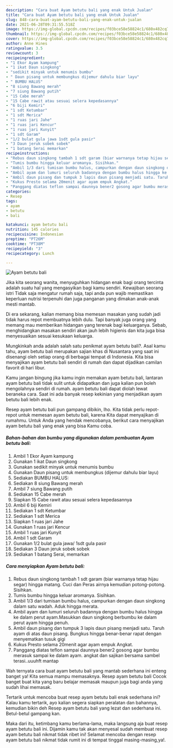 ```yaml
---
description: "Cara buat Ayam betutu bali yang enak Untuk Jualan"
title: "Cara buat Ayam betutu bali yang enak Untuk Jualan"
slug: 848-cara-buat-ayam-betutu-bali-yang-enak-untuk-jualan
date: 2021-06-28T09:31:55.518Z
image: https://img-global.cpcdn.com/recipes/f03bce58e58824c1/680x482cq70/ayam-betutu-bali-foto-resep-utama.jpg
thumbnail: https://img-global.cpcdn.com/recipes/f03bce58e58824c1/680x482cq70/ayam-betutu-bali-foto-resep-utama.jpg
cover: https://img-global.cpcdn.com/recipes/f03bce58e58824c1/680x482cq70/ayam-betutu-bali-foto-resep-utama.jpg
author: Anne Hines
ratingvalue: 3.5
reviewcount: 3
recipeingredient:
- "1 Ekor Ayam kampung"
- "1 ikat Daun singkong"
- "sedikit minyak untuk menumis bumbu"
- " Daun pisang untuk membungkus dijemur dahulu biar layu"
- " BUMBU HALUS"
- "8 siung Bawang merah"
- "7 siung Bawang putih"
- "15 Cabe merah"
- "15 Cabe rawit atau sesuai selera kepedasannya"
- "6 biji Kemiri"
- "1 sdt Ketumbar"
- "1 sdt Merica"
- "1 ruas jari Jahe"
- "1 ruas jari Kencur"
- "1 ruas jari Kunyit"
- "1 sdt Garam"
- "1/2 bulat gula jawa 1sdt gula pasir"
- "3 Daun jeruk sobek sobek"
- "1 batang Serai memarkan"
recipeinstructions:
- "Rebus daun singkong tambah 1 sdt garam (biar warnanya tetap hijau segar) hingga matang. Cuci dan Peras airnya kemudian potong-potong. Sisihkan."
- "Tumis bumbu hingga keluar aromanya. Sisihkan."
- "Ambil 1/3 dari tumisan bumbu halus, campurkan dengan daun singkong dalam satu wadah. Aduk hingga merata."
- "Ambil ayam dan lumuri seluruh badannya dengan bumbu halus hingga ke dalam perut ayam.Masukkan daun singkong berbumbu ke dalam perut ayam hingga penuh."
- "Ambil daun pisang dan tumpuk 3 lapis daun pisang menjadi satu. Taruh ayam di atas daun pisang. Bungkus hingga benar-benar rapat dengan menyematkan tusuk gigi"
- "Kukus Presto selama 20menit agar ayam empuk Angkat."
- "Panggang diatas teflon sampai daunnya bener2 gosong agar bumbu merasuk sampai ke dalam ayam. angkat dan sajikan bersama sambel terasi..uuuhft mantap"
categories:
- Resep
tags:
- ayam
- betutu
- bali

katakunci: ayam betutu bali 
nutrition: 145 calories
recipecuisine: Indonesian
preptime: "PT26M"
cooktime: "PT38M"
recipeyield: "3"
recipecategory: Lunch

---
```



![Ayam betutu bali](https://img-global.cpcdn.com/recipes/f03bce58e58824c1/680x482cq70/ayam-betutu-bali-foto-resep-utama.jpg)

Jika kita seorang wanita, menyuguhkan hidangan enak bagi orang tercinta adalah suatu hal yang mengasyikan bagi kamu sendiri. Kewajiban seorang istri Tidak saja mengatur rumah saja, tapi anda pun wajib memastikan keperluan nutrisi terpenuhi dan juga panganan yang dimakan anak-anak mesti mantab.

Di era  sekarang, kalian memang bisa memesan masakan yang sudah jadi tidak harus repot membuatnya lebih dulu. Tapi banyak juga orang yang memang mau memberikan hidangan yang terenak bagi keluarganya. Sebab, menghidangkan masakan sendiri akan jauh lebih higienis dan kita juga bisa menyesuaikan sesuai kesukaan keluarga. 



Mungkinkah anda adalah salah satu penikmat ayam betutu bali?. Asal kamu tahu, ayam betutu bali merupakan sajian khas di Nusantara yang saat ini disenangi oleh setiap orang di berbagai tempat di Indonesia. Kita bisa menyajikan ayam betutu bali sendiri di rumah dan dapat dijadikan camilan favorit di hari libur.

Kamu jangan bingung jika kamu ingin memakan ayam betutu bali, lantaran ayam betutu bali tidak sulit untuk didapatkan dan juga kalian pun boleh mengolahnya sendiri di rumah. ayam betutu bali dapat diolah lewat beraneka cara. Saat ini ada banyak resep kekinian yang menjadikan ayam betutu bali lebih enak.

Resep ayam betutu bali pun gampang dibikin, lho. Kita tidak perlu repot-repot untuk memesan ayam betutu bali, karena Kita dapat menyajikan di rumahmu. Untuk Anda yang hendak mencobanya, berikut cara menyajikan ayam betutu bali yang enak yang bisa Kamu coba.

<!--inarticleads1-->

##### Bahan-bahan dan bumbu yang digunakan dalam pembuatan Ayam betutu bali:

1. Ambil 1 Ekor Ayam kampung
1. Gunakan 1 ikat Daun singkong
1. Gunakan sedikit minyak untuk menumis bumbu
1. Gunakan  Daun pisang untuk membungkus (dijemur dahulu biar layu)
1. Sediakan  BUMBU HALUS:
1. Sediakan 8 siung Bawang merah
1. Ambil 7 siung Bawang putih
1. Sediakan 15 Cabe merah
1. Siapkan 15 Cabe rawit atau sesuai selera kepedasannya
1. Ambil 6 biji Kemiri
1. Sediakan 1 sdt Ketumbar
1. Sediakan 1 sdt Merica
1. Siapkan 1 ruas jari Jahe
1. Gunakan 1 ruas jari Kencur
1. Ambil 1 ruas jari Kunyit
1. Ambil 1 sdt Garam
1. Gunakan 1/2 bulat gula jawa/ 1sdt gula pasir
1. Sediakan 3 Daun jeruk sobek sobek
1. Sediakan 1 batang Serai, memarkan




<!--inarticleads2-->

##### Cara menyiapkan Ayam betutu bali:

1. Rebus daun singkong tambah 1 sdt garam (biar warnanya tetap hijau segar) hingga matang. Cuci dan Peras airnya kemudian potong-potong. Sisihkan.
1. Tumis bumbu hingga keluar aromanya. Sisihkan.
1. Ambil 1/3 dari tumisan bumbu halus, campurkan dengan daun singkong dalam satu wadah. Aduk hingga merata.
1. Ambil ayam dan lumuri seluruh badannya dengan bumbu halus hingga ke dalam perut ayam.Masukkan daun singkong berbumbu ke dalam perut ayam hingga penuh.
1. Ambil daun pisang dan tumpuk 3 lapis daun pisang menjadi satu. Taruh ayam di atas daun pisang. Bungkus hingga benar-benar rapat dengan menyematkan tusuk gigi
1. Kukus Presto selama 20menit agar ayam empuk Angkat.
1. Panggang diatas teflon sampai daunnya bener2 gosong agar bumbu merasuk sampai ke dalam ayam. angkat dan sajikan bersama sambel terasi..uuuhft mantap




Wah ternyata cara buat ayam betutu bali yang mantab sederhana ini enteng banget ya! Kita semua mampu memasaknya. Resep ayam betutu bali Cocok banget buat kita yang baru belajar memasak maupun juga bagi anda yang sudah lihai memasak.

Tertarik untuk mencoba buat resep ayam betutu bali enak sederhana ini? Kalau kamu tertarik, ayo kalian segera siapkan peralatan dan bahannya, kemudian bikin deh Resep ayam betutu bali yang lezat dan sederhana ini. Betul-betul gampang kan. 

Maka dari itu, ketimbang kamu berlama-lama, maka langsung aja buat resep ayam betutu bali ini. Dijamin kamu tak akan menyesal sudah membuat resep ayam betutu bali nikmat tidak ribet ini! Selamat mencoba dengan resep ayam betutu bali nikmat tidak rumit ini di tempat tinggal masing-masing,ya!.

